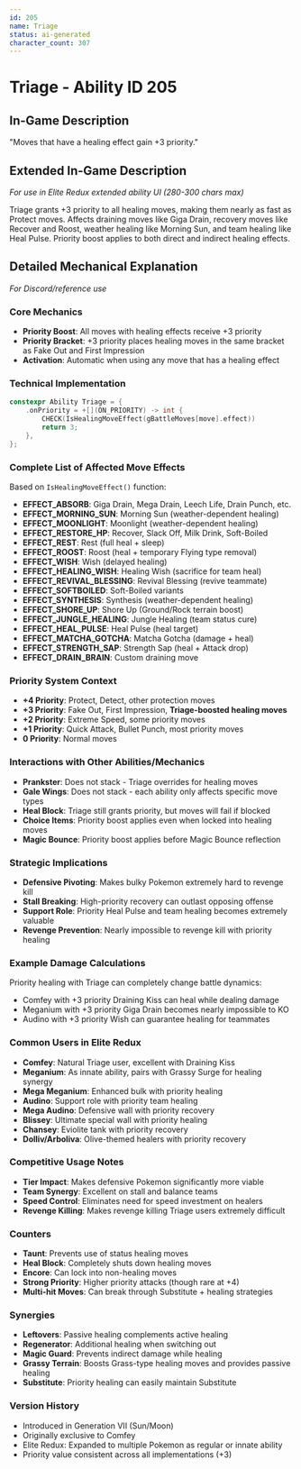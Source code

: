 ```yaml
---
id: 205
name: Triage
status: ai-generated
character_count: 307
---
```


# Triage - Ability ID 205

## In-Game Description
"Moves that have a healing effect gain +3 priority."

## Extended In-Game Description
*For use in Elite Redux extended ability UI (280-300 chars max)*

Triage grants +3 priority to all healing moves, making them nearly as fast as Protect moves. Affects draining moves like Giga Drain, recovery moves like Recover and Roost, weather healing like Morning Sun, and team healing like Heal Pulse. Priority boost applies to both direct and indirect healing effects.

## Detailed Mechanical Explanation
*For Discord/reference use*

### Core Mechanics
- **Priority Boost**: All moves with healing effects receive +3 priority
- **Priority Bracket**: +3 priority places healing moves in the same bracket as Fake Out and First Impression
- **Activation**: Automatic when using any move that has a healing effect

### Technical Implementation
```cpp
constexpr Ability Triage = {
    .onPriority = +[](ON_PRIORITY) -> int {
        CHECK(IsHealingMoveEffect(gBattleMoves[move].effect))
        return 3;
    },
};
```

### Complete List of Affected Move Effects
Based on `IsHealingMoveEffect()` function:
- **EFFECT_ABSORB**: Giga Drain, Mega Drain, Leech Life, Drain Punch, etc.
- **EFFECT_MORNING_SUN**: Morning Sun (weather-dependent healing)
- **EFFECT_MOONLIGHT**: Moonlight (weather-dependent healing) 
- **EFFECT_RESTORE_HP**: Recover, Slack Off, Milk Drink, Soft-Boiled
- **EFFECT_REST**: Rest (full heal + sleep)
- **EFFECT_ROOST**: Roost (heal + temporary Flying type removal)
- **EFFECT_WISH**: Wish (delayed healing)
- **EFFECT_HEALING_WISH**: Healing Wish (sacrifice for team heal)
- **EFFECT_REVIVAL_BLESSING**: Revival Blessing (revive teammate)
- **EFFECT_SOFTBOILED**: Soft-Boiled variants
- **EFFECT_SYNTHESIS**: Synthesis (weather-dependent healing)
- **EFFECT_SHORE_UP**: Shore Up (Ground/Rock terrain boost)
- **EFFECT_JUNGLE_HEALING**: Jungle Healing (team status cure)
- **EFFECT_HEAL_PULSE**: Heal Pulse (heal target)
- **EFFECT_MATCHA_GOTCHA**: Matcha Gotcha (damage + heal)
- **EFFECT_STRENGTH_SAP**: Strength Sap (heal + Attack drop)
- **EFFECT_DRAIN_BRAIN**: Custom draining move

### Priority System Context
- **+4 Priority**: Protect, Detect, other protection moves
- **+3 Priority**: Fake Out, First Impression, **Triage-boosted healing moves**
- **+2 Priority**: Extreme Speed, some priority moves
- **+1 Priority**: Quick Attack, Bullet Punch, most priority moves
- **0 Priority**: Normal moves

### Interactions with Other Abilities/Mechanics
- **Prankster**: Does not stack - Triage overrides for healing moves
- **Gale Wings**: Does not stack - each ability only affects specific move types
- **Heal Block**: Triage still grants priority, but moves will fail if blocked
- **Choice Items**: Priority boost applies even when locked into healing moves
- **Magic Bounce**: Priority boost applies before Magic Bounce reflection

### Strategic Implications
- **Defensive Pivoting**: Makes bulky Pokemon extremely hard to revenge kill
- **Stall Breaking**: High-priority recovery can outlast opposing offense
- **Support Role**: Priority Heal Pulse and team healing becomes extremely valuable
- **Revenge Prevention**: Nearly impossible to revenge kill with priority healing

### Example Damage Calculations
Priority healing with Triage can completely change battle dynamics:
- Comfey with +3 priority Draining Kiss can heal while dealing damage
- Meganium with +3 priority Giga Drain becomes nearly impossible to KO
- Audino with +3 priority Wish can guarantee healing for teammates

### Common Users in Elite Redux
- **Comfey**: Natural Triage user, excellent with Draining Kiss
- **Meganium**: As innate ability, pairs with Grassy Surge for healing synergy
- **Mega Meganium**: Enhanced bulk with priority healing
- **Audino**: Support role with priority team healing
- **Mega Audino**: Defensive wall with priority recovery
- **Blissey**: Ultimate special wall with priority healing
- **Chansey**: Eviolite tank with priority recovery
- **Dolliv/Arboliva**: Olive-themed healers with priority recovery

### Competitive Usage Notes
- **Tier Impact**: Makes defensive Pokemon significantly more viable
- **Team Synergy**: Excellent on stall and balance teams
- **Speed Control**: Eliminates need for speed investment on healers
- **Revenge Killing**: Makes revenge killing Triage users extremely difficult

### Counters
- **Taunt**: Prevents use of status healing moves
- **Heal Block**: Completely shuts down healing moves
- **Encore**: Can lock into non-healing moves
- **Strong Priority**: Higher priority attacks (though rare at +4)
- **Multi-hit Moves**: Can break through Substitute + healing strategies

### Synergies
- **Leftovers**: Passive healing complements active healing
- **Regenerator**: Additional healing when switching out
- **Magic Guard**: Prevents indirect damage while healing
- **Grassy Terrain**: Boosts Grass-type healing moves and provides passive healing
- **Substitute**: Priority healing can easily maintain Substitute

### Version History
- Introduced in Generation VII (Sun/Moon)
- Originally exclusive to Comfey
- Elite Redux: Expanded to multiple Pokemon as regular or innate ability
- Priority value consistent across all implementations (+3)